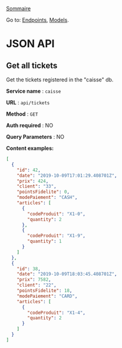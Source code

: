 [Sommaire](https://ursi-2020.github.io/Documentation/)

Go to: [Endpoints](#endpoints), [Models](#models).

# JSON API

## Get all tickets

Get the tickets registered in the "caisse" db.

**Service name** : `caisse`

**URL** : `api/tickets`

**Method** : `GET`

**Auth required** : NO

**Query Parameters** : NO

**Content examples:**


```json
[
  {
    "id": 42,
    "date": "2019-10-09T17:01:29.408701Z",
    "prix": 424, 
    "client": "33",
    "pointsFidelite": 0,
    "modePaiement": "CASH",
    "articles": [
      {
        "codeProduit": "X1-0",
        "quantity": 2                
      },
      {
        "codeProduit": "X1-9",
        "quantity": 1
      }
    ]
  },
  {
    "id": 38,
    "date": "2019-10-09T18:03:45.408701Z",
    "prix": 7582, 
    "client": "22",
    "pointsFidelite": 18,
    "modePaiement": "CARD",
    "articles": [
      {
        "codeProduit": "X1-4",
        "quantity": 2
      }
    ]
  }
]
```